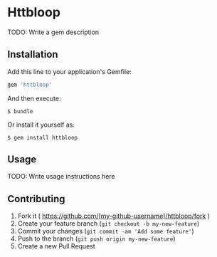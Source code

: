 # Httbloop

TODO: Write a gem description

## Installation

Add this line to your application's Gemfile:

```ruby
gem 'httbloop'
```

And then execute:

    $ bundle

Or install it yourself as:

    $ gem install httbloop

## Usage

TODO: Write usage instructions here

## Contributing

1. Fork it ( https://github.com/[my-github-username]/httbloop/fork )
2. Create your feature branch (`git checkout -b my-new-feature`)
3. Commit your changes (`git commit -am 'Add some feature'`)
4. Push to the branch (`git push origin my-new-feature`)
5. Create a new Pull Request
